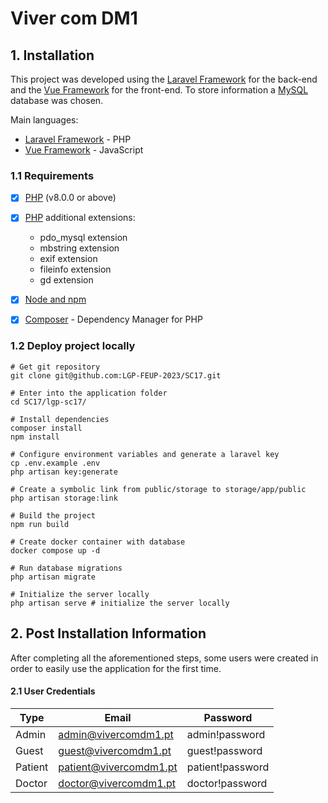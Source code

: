 # Viver com DM1

## 1. Installation

This project was developed using the [Laravel Framework](./README-Laravel.md) for the
back-end and the [Vue Framework](https://vuejs.org/) for the front-end. To store information
a [MySQL](https://www.mysql.com/) database was chosen.

Main languages:
- [Laravel Framework](./README-Laravel.md) - PHP
- [Vue Framework](https://vuejs.org/) - JavaScript


### 1.1 Requirements

- [x] [PHP](https://www.php.net/) (v8.0.0 or above) 
- [x] [PHP](https://www.php.net/) additional extensions:
  - pdo_mysql extension
  - mbstring extension
  - exif extension
  - fileinfo extension
  - gd extension

- [x] [Node and npm](https://nodejs.org/en)
- [x] [Composer](https://getcomposer.org/) - Dependency Manager for PHP

### 1.2 Deploy project locally

```shell
# Get git repository
git clone git@github.com:LGP-FEUP-2023/SC17.git
```

```shell
# Enter into the application folder
cd SC17/lgp-sc17/
```

```shell
# Install dependencies
composer install
npm install
```

```shell
# Configure environment variables and generate a laravel key
cp .env.example .env
php artisan key:generate
```

```shell
# Create a symbolic link from public/storage to storage/app/public
php artisan storage:link
```

```shell
# Build the project
npm run build
```

```shell
# Create docker container with database
docker compose up -d
```

```shell
# Run database migrations 
php artisan migrate
```

```shell
# Initialize the server locally
php artisan serve # initialize the server locally
```

## 2. Post Installation Information

After completing all the aforementioned steps, some users were created in order
to easily use the application for the first time.

#### 2.1 User Credentials

| Type    | Email                  | Password         |
|---------|------------------------|------------------|
| Admin   | admin@vivercomdm1.pt   | admin!password   |
| Guest   | guest@vivercomdm1.pt   | guest!password   |
| Patient | patient@vivercomdm1.pt | patient!password |
| Doctor  | doctor@vivercomdm1.pt  | doctor!password  |
